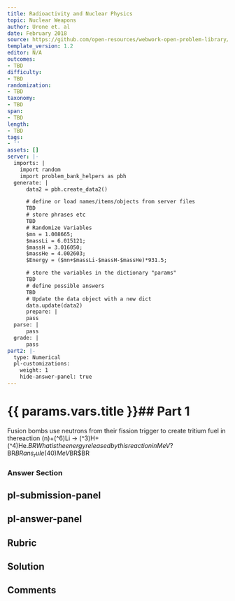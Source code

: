```yaml
---
title: Radioactivity and Nuclear Physics
topic: Nuclear Weapons
author: Urone et. al
date: February 2018
source: https://github.com/open-resources/webwork-open-problem-library/tree/master/Contrib/BrockPhysics/College_Physics_Urone/32.Medical_Applications_of_Nuclear_Physics/32-07.Nuclear_Weapons/NU_U17-32-07-003.pg
template_version: 1.2
editor: N/A
outcomes:
- TBD
difficulty:
- TBD
randomization:
- TBD
taxonomy:
- TBD
span:
- TBD
length:
- TBD
tags:
- ''
assets: []
server: |-
  imports: |
    import random
    import problem_bank_helpers as pbh
  generate: |
      data2 = pbh.create_data2()

      # define or load names/items/objects from server files
      TBD
      # store phrases etc
      TBD
      # Randomize Variables
      $mn = 1.008665;
      $massLi = 6.015121;
      $massH = 3.016050;
      $massHe = 4.002603;
      $Energy = ($mn+$massLi-$massH-$massHe)*931.5;

      # store the variables in the dictionary "params"
      TBD
      # define possible answers
      TBD
      # Update the data object with a new dict
      data.update(data2)
      prepare: |
      pass
  parse: |
      pass
  grade: |
      pass
part2: |-
  type: Numerical
  pl-customizations:
    weight: 1
    hide-answer-panel: true
---
```


# {{ params.vars.title }}## Part 1 
Fusion bombs use neutrons from their fission trigger to create tritium fuel in thereaction (n)+(^6)Li -> (^3)H+(^4)He.$BRWhat is the energy released by this reaction in MeV?$BR$BRans_rule(40) MeV$BR$BR 


### Answer Section 


## pl-submission-panel 


## pl-answer-panel 


## Rubric 


## Solution 


## Comments 



